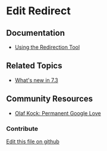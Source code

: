 # Edit Redirect

## Documentation

* [Using the Redirection Tool](https://learn.liferay.com/dxp/7.x/en/site-building/site-settings/managing-site-urls/using-the-redirection-tool.html)

## Related Topics

* [What's new in 7.3](https://learn.liferay.com/dxp/7.x/en/getting-started/whats-new-73.html#redirection-management)

## Community Resources

* [Olaf Kock: Permanent Google Love](https://liferay.dev/blogs/-/blogs/permanent-google-love)

### Contribute

[Edit this file on github](https://github.com/olafk/controlpanel-documentation-docs/blob/master/md/73en/com_liferay_redirect_web_internal_portlet_RedirectPortlet/redirect_edit_redirect_entry.md)
